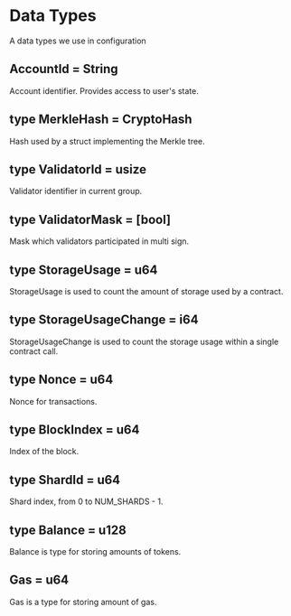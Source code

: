 # Data Types

A data types we use in configuration

## AccountId = String

Account identifier. Provides access to user's state.

## type MerkleHash = CryptoHash

Hash used by a struct implementing the Merkle tree.

## type ValidatorId = usize

Validator identifier in current group.

## type ValidatorMask = [bool]

Mask which validators participated in multi sign.

## type StorageUsage = u64

StorageUsage is used to count the amount of storage used by a contract.

## type StorageUsageChange = i64

StorageUsageChange is used to count the storage usage within a single contract call.

## type Nonce = u64

Nonce for transactions.

## type BlockIndex = u64

Index of the block.

## type ShardId = u64

Shard index, from 0 to NUM_SHARDS - 1.

## type Balance = u128

Balance is type for storing amounts of tokens.

## Gas = u64

Gas is a type for storing amount of gas.
